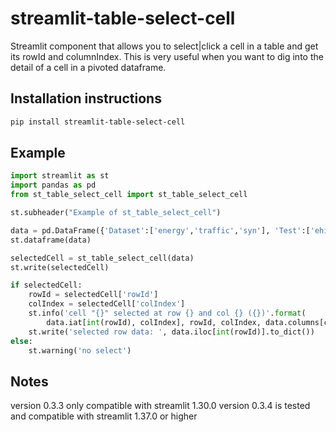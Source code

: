 # streamlit-table-select-cell

Streamlit component that allows you to select|click a cell in a table and get its rowId and columnIndex.
This is very useful when you want to dig into the detail of a cell in a pivoted dataframe.

## Installation instructions

```sh
pip install streamlit-table-select-cell
```

## Example

```python
import streamlit as st
import pandas as pd
from st_table_select_cell import st_table_select_cell

st.subheader("Example of st_table_select_cell")

data = pd.DataFrame({'Dataset':['energy','traffic','syn'], 'Test':['ehistory','snapshot','aggmax'], 'PG': [3,6,9], 'TG':[2,5,7]})
st.dataframe(data)

selectedCell = st_table_select_cell(data)
st.write(selectedCell)

if selectedCell:
    rowId = selectedCell['rowId']
    colIndex = selectedCell['colIndex']
    st.info('cell "{}" selected at row {} and col {} ({})'.format(
        data.iat[int(rowId), colIndex], rowId, colIndex, data.columns[colIndex]))
    st.write('selected row data: ', data.iloc[int(rowId)].to_dict())
else:
    st.warning('no select')
```

## Notes
version 0.3.3 only compatible with streamlit 1.30.0
version 0.3.4 is tested and compatible with streamlit 1.37.0 or higher